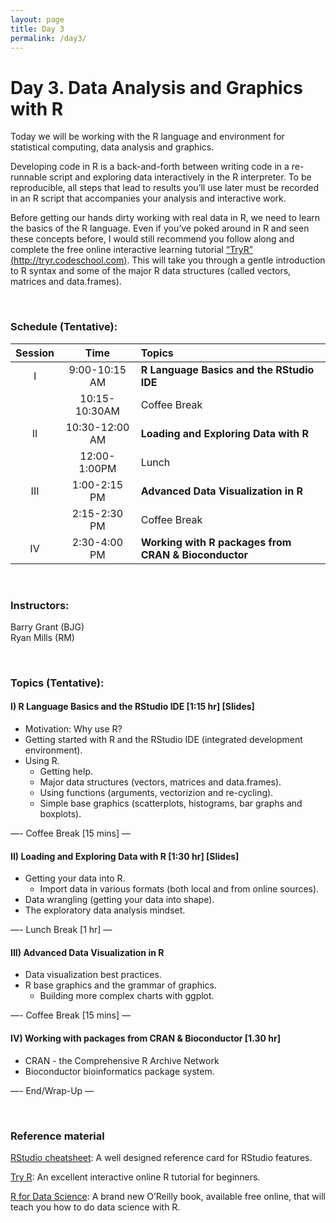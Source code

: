 ```yaml
---
layout: page
title: Day 3
permalink: /day3/
---
```


# Day 3. Data Analysis and Graphics with R

Today we will be working with the R language and environment for statistical computing, data analysis and graphics.  

Developing code in R is a back-and-forth between writing code in a re-runnable script and exploring data interactively in the R interpreter. To be reproducible, all steps that lead to results you’ll use later must be recorded in an R script that accompanies your analysis and interactive work.  

Before getting our hands dirty working with real data in R, we need to learn the basics of the R language. Even if you’ve poked around in R and seen these concepts before, I would still recommend you follow along and complete the free online interactive learning tutorial [“TryR” (http://tryr.codeschool.com)](http://tryr.codeschool.com). This will take you through a gentle introduction to R syntax and some of the major R data structures (called vectors, matrices and data.frames). 


<br>

### Schedule (Tentative):

| Session | Time           | Topics                   | 
| :-----: |:--------------:| :----------------------- | 
| I       | 9:00-10:15 AM  | **R Language Basics and the RStudio IDE** | 
|         | 10:15-10:30AM  | Coffee Break             | 
| II      | 10:30-12:00 AM | **Loading and Exploring Data with R** | 
|         | 12:00-1:00PM   | Lunch                    | 
| III     | 1:00-2:15 PM   | **Advanced Data Visualization in R** | 
|         | 2:15-2:30 PM   | Coffee Break             | 
| IV      | 2:30-4:00 PM   | **Working with R packages from CRAN & Bioconductor** | 


<br>

### Instructors:
Barry Grant (BJG)  
Ryan Mills (RM)  

<br>

### Topics (Tentative):

#### I)   R Language Basics and the RStudio IDE [1:15 hr] [Slides]  
- Motivation: Why use R?  
- Getting started with R and the RStudio IDE (integrated development environment).
- Using R.
  - Getting help.
  - Major data structures (vectors, matrices and data.frames).
  - Using functions (arguments, vectorizion and re-cycling). 
  - Simple base graphics (scatterplots, histograms, bar graphs and boxplots).

—- Coffee Break [15 mins] —

#### II)   Loading and Exploring Data with R [1:30 hr] [Slides]
- Getting your data into R.
  - Import data in various formats (both local and from online sources).
- Data wrangling (getting your data into shape).
- The exploratory data analysis mindset.


—- Lunch Break [1 hr] —

#### III)   Advanced Data Visualization in R
- Data visualization best practices. 
- R base graphics and the grammar of graphics. 
  - Building more complex charts with ggplot.


—- Coffee Break [15 mins] —

#### IV)   Working with packages from CRAN & Bioconductor [1.30 hr] 
- CRAN - the Comprehensive R Archive Network
- Bioconductor bioinformatics package system.

—- End/Wrap-Up —

<br>

### Reference material
[RStudio cheatsheet](http://www.rstudio.com/wp-content/uploads/2016/01/rstudio-IDE-cheatsheet.pdf):  A well designed reference card for RStudio features.  

[Try R](http://tryr.codeschool.com): An excellent interactive online R tutorial for beginners.   

[R for Data Science](http://r4ds.had.co.nz): A brand new O’Reilly book, available free online, that will teach you how to do data science with R.  
